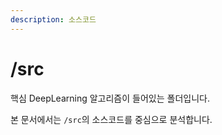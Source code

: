 ```yaml
---
description: 소스코드
---
```


# /src

핵심 DeepLearning 알고리즘이 들어있는 폴더입니다.

본 문서에서는 `/src`의 소스코드를 중심으로 분석합니다.

